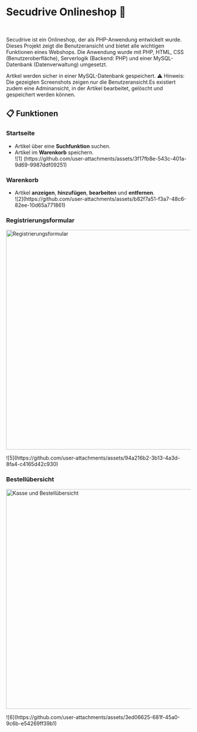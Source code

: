 <h1>Secudrive Onlineshop 🚀</h1> <br>
<p>Secudrive ist ein Onlineshop, der als PHP-Anwendung entwickelt wurde. Dieses Projekt zeigt die Benutzeransicht und bietet alle wichtigen Funktionen eines Webshops. Die Anwendung wurde mit PHP, HTML, CSS (Benutzeroberfläche), Serverlogik (Backend: PHP) und einer MySQL-Datenbank (Datenverwaltung) umgesetzt. </p>
<p>Artikel werden sicher in einer MySQL-Datenbank gespeichert.
⚠️ Hinweis: Die gezeigten Screenshots zeigen nur die Benutzeransicht.Es existiert zudem eine Adminansicht, in der Artikel bearbeitet, gelöscht und gespeichert werden können.</p>

<section>
<h2>📋 Funktionen</h2>
  
<h3>Startseite</h3>
<ul>
  <li>Artikel über eine <strong>Suchfunktion</strong> suchen.</li>
  <li>Artikel im <strong>Warenkorb</strong> speichern.</li>
  ![1]
  (https://github.com/user-attachments/assets/3f17fb8e-543c-401a-9d69-9987ddf09251)
</ul>
  
<h3>Warenkorb</h3>
  <ul>
    <li>Artikel <strong>anzeigen</strong>, <strong>hinzufügen</strong>, <strong>bearbeiten</strong> und <strong>entfernen</strong>.</li>
    ![2](https://github.com/user-attachments/assets/b82f7a51-f3a7-48c6-82ee-10d65a771861)
  </ul>
  
  <div>
    <h3>Registrierungsformular</h3>
    <p><img src="pfad/zum/registrierung-screenshot.png" alt="Registrierungsformular" width="600"></p>
    ![5](https://github.com/user-attachments/assets/94a216b2-3b13-4a3d-8fa4-c4165d42c930)
  </div>

  <div>
    <h3>Bestellübersicht</h3>
    <p><img src="pfad/zum/kasse-screenshot.png" alt="Kasse und Bestellübersicht" width="600"></p>
    ![6](https://github.com/user-attachments/assets/3ed06625-681f-45a0-9c6b-e54269ff39b1)
  </div> 
  


